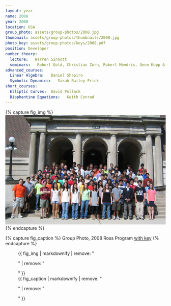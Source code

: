 ```yaml
---
layout: year
name: 2008
year: 2008
location: USA
group_photo: assets/group-photos/2008.jpg
thumbnail: assets/group-photos/thumbnails/2008.jpg
photo_key: assets/group-photos/keys/2008.pdf
position: Developer
number_theory:
  lecture:   Warren Sinnott
  seminars:   Robert Gold, Christian Zorn, Robert Mendris, Gene Kopp & Carol Wang
advanced_courses:
  Linear Algebra:   Daniel Shapiro
  Symbolic Dynamics:   Sarah Bailey Frick
short_courses:
  Elliptic Curves:  David Pollack
  Diophantine Equations:   Keith Conrad
---
```

{% capture fig_img %}
[![2008](/assets/group-photos/2008.jpg)](/assets/group-photos/keys/2008.pdf)
{% endcapture %}

{% capture fig_caption %}
Group Photo, 2008 Ross Program [with key](/assets/group-photos/keys/2008.pdf)
{% endcapture %}

<figure>
  {{ fig_img | markdownify | remove: "<p>" | remove: "</p>" }}
  <figcaption>{{ fig_caption | markdownify | remove: "<p>" | remove: "</p>" }}</figcaption>
</figure>
